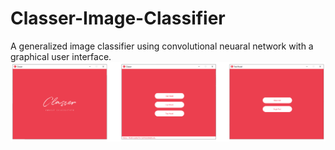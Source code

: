 # Classer-Image-Classifier
A generalized image classifier using convolutional neuaral network with a graphical user interface.
![](Preview/preview1.png)
